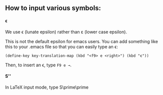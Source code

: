 ## How to input various symbols:

#### ϵ
We use ϵ (lunate epsilon) rather than ε (lower case epsilon). 

This is not the default epsilon for emacs users. You can add something
like this to your .emacs file so that you can easily type an ϵ:
```
(define-key key-translation-map (kbd "<f9> e <right>") (kbd "ϵ"))
```

Then, to insert an ϵ, type `F9 e →`.

#### S''
In LaTeX input mode, type S\prime\prime

